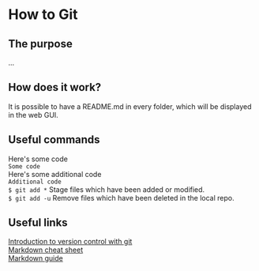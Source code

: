 # How to Git

## The purpose
...

## How does it work?
It is possible to have a README.md in every folder, which will be displayed in the web GUI.

## Useful commands
Here's some code<br />
`Some code`<br />
Here's some additional code<br />
`Additional code`<br />
`$ git add *` Stage files which have been added or modified.<br/>
`$ git add -u` Remove files which have been deleted in the local repo.<br/>


## Useful links
[Introduction to version control with git](https://www.atlassian.com/git/tutorials/what-is-version-control)<br />
[Markdown cheat sheet](https://www.markdownguide.org/cheat-sheet/)<br />
[Markdown guide](https://ia.net/writer/support/general/markdown-guide)
